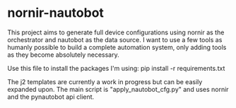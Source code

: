 # nornir-nautobot
This project aims to generate full device configurations using nornir as the orchestrator and nautobot as the data source. I want to use a few tools as humanly possible to build a complete automation system, only adding tools as they become absolutely necessary. 

Use this file to install the packages I'm using:
    pip install -r requirements.txt 

The j2 templates are currently a work in progress but can be easily expanded upon. The main script is "apply_nautobot_cfg.py" and uses nornir and the pynautobot api client. 
